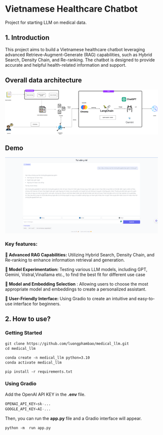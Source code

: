 # Vietnamese Healthcare Chatbot
 
Project for starting LLM on medical data.

## 1. Introduction

This project aims to build a Vietnamese healthcare chatbot leveraging advanced Retrieve-Augment-Generate (RAG) capabilities, such as Hybrid Search, Density Chain, and Re-ranking. The chatbot is designed to provide accurate and helpful health-related information and support.
## Overall data architecture

![](imgs/LLM.png)

## Demo

![](imgs/web.png)
### Key features:

**🌟 Advanced RAG Capabilities:**  Utilizing Hybrid Search, Density Chain, and Re-ranking to enhance information retrieval and generation.

**🌟 Model Experimentation:**  Testing various LLM models, including GPT, Gemini, Vistral,Vinallama etc., to find the best fit for different use case

**🌟 Model and Embedding Selection** : Allowing users to choose the most appropriate model and embeddings to create a personalized assistant.

**🌟 User-Friendly Interface:**  Using Gradio to create an intuitive and easy-to-use interface for beginners.

## 2. How to use?
### Getting Started
```
git clone https://github.com/luongphambao/medical_llm.git
cd medical_llm
```
```
conda create -n medical_llm python=3.10
conda activate medical_llm
```
```
pip install -r requirements.txt
```
### Using Gradio
Add the OpenAI API KEY in the **.env** file.
```python
OPENAI_API_KEY=sk-...
GOOGLE_API_KEY=AI-...
```
Then, you can run the **app.py** file and a Gradio interface will appear.
```
python -m  run app.py
```

